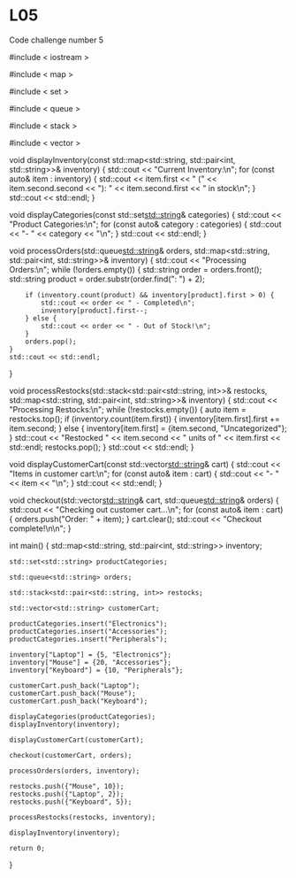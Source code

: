 # L05
Code challenge number 5

#include < iostream >

#include < map >

#include < set >

#include < queue >

#include < stack >

#include < vector >

void displayInventory(const std::map<std::string, std::pair<int, std::string>>& inventory) {
    std::cout << "Current Inventory:\n";
    for (const auto& item : inventory) {
        std::cout << item.first << " (" << item.second.second << "): " 
                  << item.second.first << " in stock\n";
    }
    std::cout << std::endl;
}

void displayCategories(const std::set<std::string>& categories) {
    std::cout << "Product Categories:\n";
    for (const auto& category : categories) {
        std::cout << "- " << category << "\n";
    }
    std::cout << std::endl;
}

void processOrders(std::queue<std::string>& orders, std::map<std::string, std::pair<int, std::string>>& inventory) {
    std::cout << "Processing Orders:\n";
    while (!orders.empty()) {
        std::string order = orders.front();
        std::string product = order.substr(order.find(": ") + 2); 
        
        if (inventory.count(product) && inventory[product].first > 0) {
            std::cout << order << " - Completed\n";
            inventory[product].first--; 
        } else {
            std::cout << order << " - Out of Stock!\n";
        }
        orders.pop();
    }
    std::cout << std::endl;
}

void processRestocks(std::stack<std::pair<std::string, int>>& restocks, std::map<std::string, std::pair<int, std::string>>& inventory) {
    std::cout << "Processing Restocks:\n";
    while (!restocks.empty()) {
        auto item = restocks.top();
        if (inventory.count(item.first)) {
            inventory[item.first].first += item.second; 
        } else {
            inventory[item.first] = {item.second, "Uncategorized"}; 
        }
        std::cout << "Restocked " << item.second << " units of " << item.first << std::endl;
        restocks.pop();
    }
    std::cout << std::endl;
}

void displayCustomerCart(const std::vector<std::string>& cart) {
    std::cout << "Items in customer cart:\n";
    for (const auto& item : cart) {
        std::cout << "- " << item << "\n";
    }
    std::cout << std::endl;
}

void checkout(std::vector<std::string>& cart, std::queue<std::string>& orders) {
    std::cout << "Checking out customer cart...\n";
    for (const auto& item : cart) {
        orders.push("Order: " + item);
    }
    cart.clear(); 
    std::cout << "Checkout complete!\n\n";
}

int main() {
    std::map<std::string, std::pair<int, std::string>> inventory;

    std::set<std::string> productCategories;

    std::queue<std::string> orders;

    std::stack<std::pair<std::string, int>> restocks;

    std::vector<std::string> customerCart;

    productCategories.insert("Electronics");
    productCategories.insert("Accessories");
    productCategories.insert("Peripherals");

    inventory["Laptop"] = {5, "Electronics"};
    inventory["Mouse"] = {20, "Accessories"};
    inventory["Keyboard"] = {10, "Peripherals"};

    customerCart.push_back("Laptop");
    customerCart.push_back("Mouse");
    customerCart.push_back("Keyboard");

    displayCategories(productCategories);
    displayInventory(inventory);

    displayCustomerCart(customerCart);

    checkout(customerCart, orders);

    processOrders(orders, inventory);

    restocks.push({"Mouse", 10});
    restocks.push({"Laptop", 2});
    restocks.push({"Keyboard", 5});

    processRestocks(restocks, inventory);

    displayInventory(inventory);

    return 0;
}
